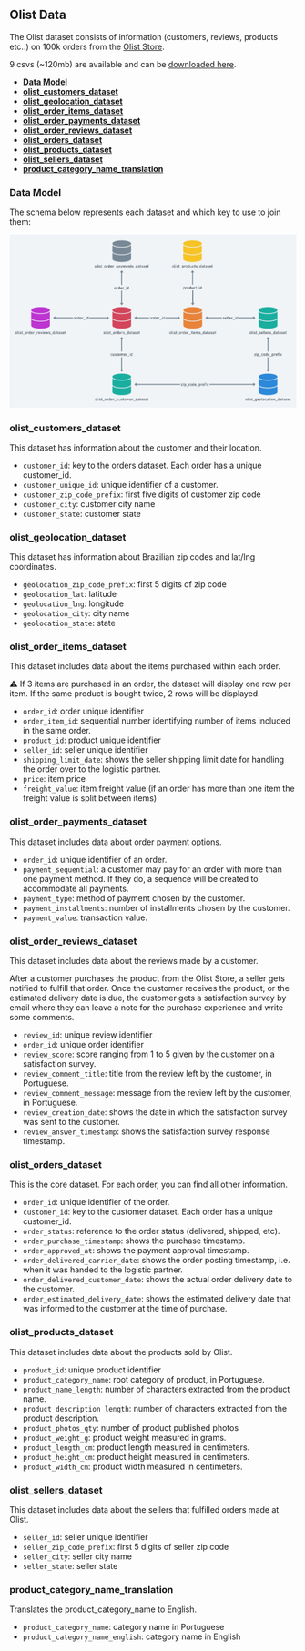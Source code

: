 ## Olist Data

The Olist dataset consists of information (customers, reviews, products etc..) on 100k orders from the [Olist Store](http://www.olist.com/).

9 csvs (~120mb) are available and can be [downloaded here](https://www.kaggle.com/olistbr/brazilian-ecommerce). 

- <a href="#data_model">**Data Model**</a>
- <a href="#olist_customers_dataset">**olist_customers_dataset**</a>
- <a href="#olist_geolocation_dataset">**olist_geolocation_dataset**</a>
- <a href="#olist_order_items_dataset">**olist_order_items_dataset**</a>
- <a href="#olist_order_payments_dataset">**olist_order_payments_dataset**</a>
- <a href="#olist_order_reviews_dataset">**olist_order_reviews_dataset**</a>
- <a href="#olist_orders_dataset">**olist_orders_dataset**</a>
- <a href="#olist_products_dataset">**olist_products_dataset**</a>
- <a href="#olist_sellers_dataset">**olist_sellers_dataset**</a>
- <a href="#product_category_name_translation">**product_category_name_translation**</a>

### Data Model

The schema below represents each dataset and which key to use to join them:

<div id="data_model">

<img src='../img/olist-schema.png' width='700'>

<div id="olist_customers_dataset">

### olist_customers_dataset

This dataset has information about the customer and their location. 

- `customer_id`: key to the orders dataset. Each order has a unique customer_id.
- `customer_unique_id`: unique identifier of a customer.
- `customer_zip_code_prefix`: first five digits of customer zip code
- `customer_city`: customer city name
- `customer_state`: customer state

<div id="olist_customers_dataset">

### olist_geolocation_dataset

This dataset has information about Brazilian zip codes and lat/lng coordinates. 

- `geolocation_zip_code_prefix`: first 5 digits of zip code
- `geolocation_lat`: latitude
- `geolocation_lng`: longitude
- `geolocation_city`: city name
- `geolocation_state`: state

<div id="olist_order_items_dataset">

### olist_order_items_dataset

This dataset includes data about the items purchased within each order.

⚠️ If 3 items are purchased in an order, the dataset will display one row per item. If the same product is bought twice, 2 rows will be displayed.

- `order_id`: order unique identifier
- `order_item_id`: sequential number identifying number of items included in the same order.
- `product_id`: product unique identifier
- `seller_id`: seller unique identifier
- `shipping_limit_date`: shows the seller shipping limit date for handling the order over to the logistic partner.
- `price`: item price
- `freight_value`: item freight value (if an order has more than one item the freight value is split between items)

<div id="olist_order_payments_dataset">

### olist_order_payments_dataset

This dataset includes data about order payment options.

- `order_id`: unique identifier of an order.
- `payment_sequential`: a customer may pay for an order with more than one payment method. If they do, a sequence will be created to accommodate all payments.
- `payment_type`: method of payment chosen by the customer.
- `payment_installments`: number of installments chosen by the customer.
- `payment_value`: transaction value.

<div id="olist_order_reviews_dataset">

### olist_order_reviews_dataset

This dataset includes data about the reviews made by a customer.

After a customer purchases the product from the Olist Store, a seller gets notified to fulfill that order. Once the customer receives the product, or the estimated delivery date is due, the customer gets a satisfaction survey by email where they can leave a note for the purchase experience and write some comments.

- `review_id`: unique review identifier
- `order_id`: unique order identifier
- `review_score`: score ranging from 1 to 5 given by the customer on a satisfaction survey.
- `review_comment_title`: title from the review left by the customer, in Portuguese.
- `review_comment_message`: message from the review left by the customer, in Portuguese.
- `review_creation_date`: shows the date in which the satisfaction survey was sent to the customer.
- `review_answer_timestamp`: shows the satisfaction survey response timestamp.

<div id="olist_orders_dataset">

### olist_orders_dataset

This is the core dataset. For each order, you can find all other information.

- `order_id`: unique identifier of the order.
- `customer_id`: key to the customer dataset. Each order has a unique customer_id.
- `order_status`: reference to the order status (delivered, shipped, etc).
- `order_purchase_timestamp`: shows the purchase timestamp.
- `order_approved_at`: shows the payment approval timestamp.
- `order_delivered_carrier_date`: shows the order posting timestamp, i.e. when it was handed to the logistic partner.
- `order_delivered_customer_date`: shows the actual order delivery date to the customer.
- `order_estimated_delivery_date`: shows the estimated delivery date that was informed to the customer at the time of purchase.

<div id="olist_products_dataset">

### olist_products_dataset

This dataset includes data about the products sold by Olist.

- `product_id`: unique product identifier
- `product_category_name`: root category of product, in Portuguese.
- `product_name_length`: number of characters extracted from the product name.
- `product_description_length`: number of characters extracted from the product description.
- `product_photos_qty`: number of product published photos
- `product_weight_g`: product weight measured in grams.
- `product_length_cm`: product length measured in centimeters.
- `product_height_cm`: product height measured in centimeters.
- `product_width_cm`: product width measured in centimeters.

<div id="olist_sellers_dataset">

### olist_sellers_dataset

This dataset includes data about the sellers that fulfilled orders made at Olist. 

- `seller_id`: seller unique identifier
- `seller_zip_code_prefix`: first 5 digits of seller zip code
- `seller_city`: seller city name
- `seller_state`: seller state

<div id="product_category_name_translation">

### product_category_name_translation

Translates the product_category_name to English.

- `product_category_name`: category name in Portuguese
- `product_category_name_english`: category name in English
